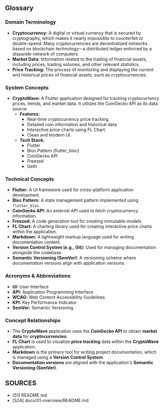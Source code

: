 ## Glossary

### Domain Terminology

*   **Cryptocurrency:** A digital or virtual currency that is secured by cryptography, which makes it nearly impossible to counterfeit or double-spend. Many cryptocurrencies are decentralized networks based on blockchain technology—a distributed ledger enforced by a disparate network of computers.
*   **Market Data:** Information related to the trading of financial assets, including prices, trading volumes, and other relevant statistics.
*   **Price Tracking:** The process of monitoring and displaying the current and historical prices of financial assets, such as cryptocurrencies.

### System Concepts

*   **CryptoWave:** A Flutter application designed for tracking cryptocurrency prices, trends, and market data. It utilizes the CoinGecko API as its data source.
    *   **Features:**
        *   Real-time cryptocurrency price tracking.
        *   Detailed coin information and historical data.
        *   Interactive price charts using FL Chart.
        *   Clean and modern UI.
    *   **Tech Stack:**
        *   Flutter
        *   Bloc Pattern (flutter_bloc)
        *   CoinGecko API
        *   Freezed
        *   GetIt

### Technical Concepts

*   **Flutter:** A UI framework used for cross-platform application development.
*   **Bloc Pattern:** A state management pattern implemented using `flutter_bloc`.
*   **CoinGecko API:** An external API used to fetch cryptocurrency information.
*   **Freezed:** A code generation tool for creating immutable models.
*   **FL Chart:** A charting library used for creating interactive price charts within the application.
*   **Markdown:** A lightweight markup language used for writing documentation content.
*   **Version Control System (e.g., Git):** Used for managing documentation alongside the codebase.
*   **Semantic Versioning (SemVer):** A versioning scheme where documentation versions align with application versions.

### Acronyms & Abbreviations

*   **UI:** User Interface
*   **API:** Application Programming Interface
*   **WCAG:** Web Content Accessibility Guidelines
*   **KPI:** Key Performance Indicator
*   **SemVer:** Semantic Versioning

### Concept Relationships

*   The **CryptoWave** application uses the **CoinGecko API** to obtain **market data** for **cryptocurrencies**.
*   **FL Chart** is used to visualize **price tracking** data within the **CryptoWave** application.
*   **Markdown** is the primary tool for writing project documentation, which is managed using a **Version Control System**.
*   **Documentation versions** are aligned with the application's **Semantic Versioning (SemVer)**.

## SOURCES

*   [S1] README.md
*   [S24] docs/01-overview/README.md
